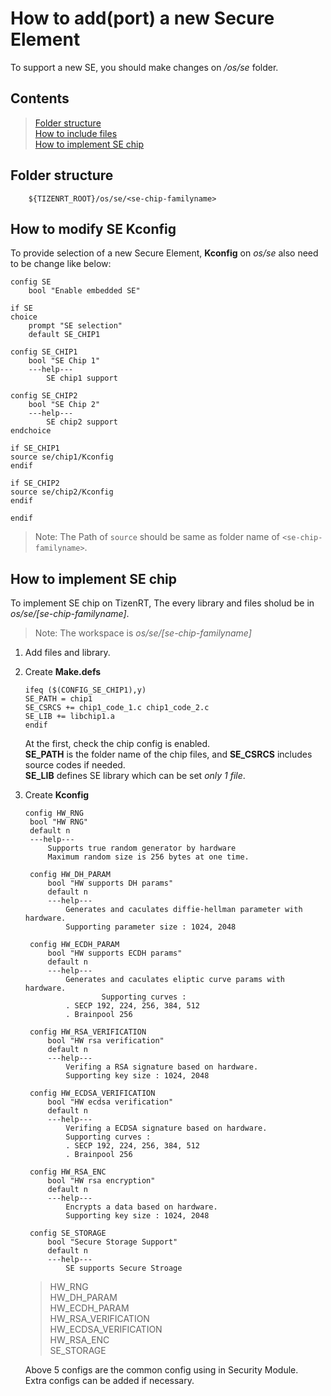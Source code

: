 # How to add(port) a new Secure Element

To support a new SE, you should make changes on */os/se* folder.  

## Contents

> [Folder structure](#folder-structure) \
> [How to include files](#how-to-modify-se-kconfig) \
> [How to implement SE chip](#how-to-implement-se-chip)

## Folder structure

```
	${TIZENRT_ROOT}/os/se/<se-chip-familyname> 
```

## How to modify SE Kconfig

To provide selection of a new Secure Element, **Kconfig** on *os/se* also need to be change like below:
```
config SE
	bool "Enable embedded SE"

if SE
choice
	prompt "SE selection"
	default SE_CHIP1

config SE_CHIP1
	bool "SE Chip 1"
	---help---
		SE chip1 support

config SE_CHIP2
	bool "SE Chip 2"
	---help---
		SE chip2 support
endchoice

if SE_CHIP1
source se/chip1/Kconfig
endif

if SE_CHIP2
source se/chip2/Kconfig
endif

endif
```

>Note: The Path of `source` should be same as folder name of `<se-chip-familyname>`.

## How to implement SE chip

To implement SE chip on TizenRT, The every library and files sholud be in *os/se/[se-chip-familyname]*.

> Note: The workspace is *os/se/[se-chip-familyname]*
1. Add files and library.
2. Create **Make.defs**
    ```
    ifeq ($(CONFIG_SE_CHIP1),y)
    SE_PATH = chip1
    SE_CSRCS += chip1_code_1.c chip1_code_2.c
    SE_LIB += libchip1.a
    endif
    ```
    At the first, check the chip config is enabled.\
    **SE_PATH** is the folder name of the chip files, and 
    **SE_CSRCS** includes source codes if needed. \
    **SE_LIB** defines SE library which can be set *only 1 file*.

3. Create **Kconfig**
   ```
   config HW_RNG
	bool "HW RNG"
	default n
	---help---
		Supports true random generator by hardware
		Maximum random size is 256 bytes at one time.

    config HW_DH_PARAM
        bool "HW supports DH params"
        default n
        ---help---
            Generates and caculates diffie-hellman parameter with hardware.
            Supporting parameter size : 1024, 2048

    config HW_ECDH_PARAM
        bool "HW supports ECDH params"
        default n
        ---help---
            Generates and caculates eliptic curve params with hardware.
                    Supporting curves :
            . SECP 192, 224, 256, 384, 512
            . Brainpool 256

    config HW_RSA_VERIFICATION
        bool "HW rsa verification"
        default n
        ---help---
            Verifing a RSA signature based on hardware.
            Supporting key size : 1024, 2048

    config HW_ECDSA_VERIFICATION
        bool "HW ecdsa verification"
        default n
        ---help---
            Verifing a ECDSA signature based on hardware.
            Supporting curves :
            . SECP 192, 224, 256, 384, 512
            . Brainpool 256

    config HW_RSA_ENC
        bool "HW rsa encryption"
        default n
        ---help---
            Encrypts a data based on hardware.
            Supporting key size : 1024, 2048

    config SE_STORAGE
        bool "Secure Storage Support"
        default n
        ---help---
            SE supports Secure Stroage
   ```

   >HW_RNG \
   >HW_DH_PARAM \
   >HW_ECDH_PARAM \
   >HW_RSA_VERIFICATION\
   >HW_ECDSA_VERIFICATION\
   >HW_RSA_ENC \
   >SE_STORAGE

   Above 5 configs are the common config using in Security Module. \
   Extra configs can be added if necessary.

